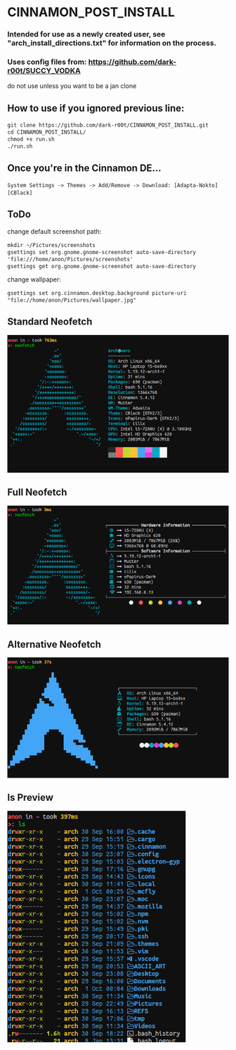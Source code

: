 # CINNAMON_POST_INSTALL
### Intended for use as a newly created user, see "arch_install_directions.txt" for information on the process.
### Uses config files from: <https://github.com/dark-r00t/SUCCY_VODKA>
do not use unless you want to be a jan clone
## How to use if you ignored previous line:
```
git clone https://github.com/dark-r00t/CINNAMON_POST_INSTALL.git 
cd CINNAMON_POST_INSTALL/
chmod +x run.sh 
./run.sh
``` 

## Once you're in the Cinnamon DE...
`System Settings -> Themes -> Add/Remove -> Download: [Adapta-Nokto] [CBlack]`

## ToDo
change default screenshot path: 
```
mkdir ~/Pictures/screenshots
gsettings set org.gnome.gnome-screenshot auto-save-directory 'file:///home/anon/Pictures/screenshots'
gsettings get org.gnome.gnome-screenshot auto-save-directory
```
change wallpaper: 
```
gsettings set org.cinnamon.desktop.background picture-uri "file://home/anon/Pictures/wallpaper.jpg"
```

## Standard Neofetch
![alt text](https://github.com/dark-r00t/CINNAMON_POST_INSTALL/blob/main/resources/standard.png?raw=true)

## Full Neofetch
![alt text](https://github.com/dark-r00t/CINNAMON_POST_INSTALL/blob/main/resources/full.png?raw=true)

## Alternative Neofetch
![alt text](https://github.com/dark-r00t/CINNAMON_POST_INSTALL/blob/main/resources/alternative.png?raw=true)

## ls Preview
![alt text](https://github.com/dark-r00t/CINNAMON_POST_INSTALL/blob/main/resources/ls.png?raw=true)

